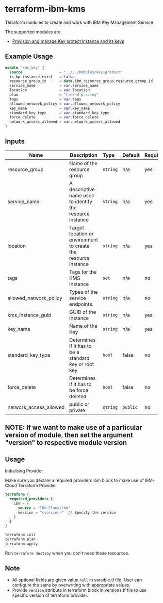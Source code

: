# terraform-ibm-kms

Terraform modules to create and work with IBM Key Management Service

The supported modules are

* [Provision and manage Key protect Instance and its keys](./modules/key-protect)

## Example Usage

``` terraform
module "kms_key" {
  source                 = "../../modules/key-protect"
  is_kp_instance_exist   = false
  resource_group_id      = data.ibm_resource_group.resource_group.id
  service_name           = var.service_name
  location               = var.location
  plan                   = "tiered-pricing"
  tags                   = var.tags
  allowed_network_policy = var.allowed_network_policy
  key_name               = var.key_name
  standard_key_type      = var.standard_key_type
  force_delete           = var.force_delete
  network_access_allowed = var.network_access_allowed
}
```

<!-- BEGINNING OF PRE-COMMIT-TERRAFORM DOCS HOOK -->
## Inputs

| Name                     | Description                                                    | Type   |Default  |Required |
|--------------------------|----------------------------------------------------------------|:-------|:--------|:--------|
| resource\_group          | Name of the resource group                                     |`string`| n/a     | yes     |
| service_name             | A descriptive name used to identify the resource instance      |`string`| n/a     | yes     |
| location                 | Target location or environment to create the resource instance |`string`| n/a     | yes     |
| tags                     | Tags for the KMS Instance                                      |`set`   | n/a     | no      |
| allowed_network_policy   | Types of the service endpoints.                                |`string`| n/a     | no      |
| kms_instance_guid        | GUID of the Instance                                           |`string`| n/a     | yes     |
| key_name                     | Name of the Key                                                |`string`| n/a     | yes     |
| standard_key_type        | Determines if it has to be a standard key or root key          |`bool`  | false   | no      |
| force_delete             | Determines if it has to be force deleted                       |`bool`  | false   | no      |
| network_access_allowed   | public or private                                              |`string`| `public`| no      |

<!-- END OF PRE-COMMIT-TERRAFORM DOCS HOOK -->

## NOTE: If we want to make use of a particular version of module, then set the argument "version" to respective module version

## Usage

Initialising Provider

Make sure you declare a required providers ibm block to make use of IBM-Cloud Terraform Provider

```terraform
terraform {
  required_providers {
    ibm = {
      source = "IBM-Cloud/ibm"
      version = "<version>"  // Specify the version
    }
  }
}
```

```bash
terraform init
terraform plan
terraform apply
```

Run `terraform destroy` when you don't need these resources.

## Note

* All optional fields are given value `null` in varaible.tf file. User can configure the same by overwriting with appropriate values.
* Provide `version` attribute in terraform block in versions.tf file to use specific version of terraform provider.
